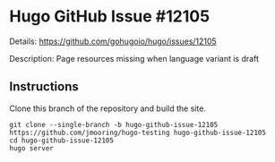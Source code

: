 # Hugo GitHub Issue #12105

Details: <https://github.com/gohugoio/hugo/issues/12105>

Description: Page resources missing when language variant is draft

## Instructions

Clone this branch of the repository and build the site.

```text
git clone --single-branch -b hugo-github-issue-12105 https://github.com/jmooring/hugo-testing hugo-github-issue-12105
cd hugo-github-issue-12105
hugo server
```
